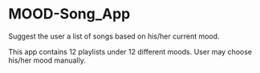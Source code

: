 # MOOD-Song_App
Suggest the user a list of songs based on his/her current mood.

This app contains 12 playlists under 12 different moods.
User may choose his/her mood manually.
